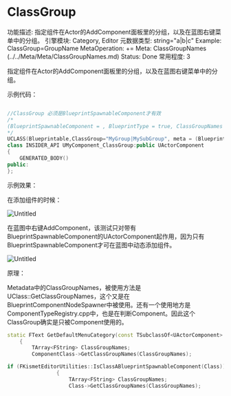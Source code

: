 # ClassGroup

功能描述: 指定组件在Actor的AddComponent面板里的分组，以及在蓝图右键菜单中的分组。
引擎模块: Category, Editor
元数据类型: string="a|b|c"
Example: ClassGroup=GroupName
MetaOperation: +=
Meta: ClassGroupNames (../../Meta/Meta/ClassGroupNames.md)
Status: Done
常用程度: 3

指定组件在Actor的AddComponent面板里的分组，以及在蓝图右键菜单中的分组。

示例代码：

```cpp

//ClassGroup 必须是BlueprintSpawnableComponent才有效
/*
(BlueprintSpawnableComponent = , BlueprintType = true, ClassGroupNames = MyGroup|MySubGroup, IncludePath = Class/MyComponent_ClassGroup.h, IsBlueprintBase = true, ModuleRelativePath = Class/MyComponent_ClassGroup.h)
*/
UCLASS(Blueprintable,ClassGroup="MyGroup|MySubGroup", meta = (BlueprintSpawnableComponent))
class INSIDER_API UMyComponent_ClassGroup:public UActorComponent
{
	GENERATED_BODY()
public:
};
```

示例效果：

在添加组件的时候：

![Untitled](ClassGroup/Untitled.png)

在蓝图中右键AddComponent，该测试只对带有BlueprintSpawnableComponent的UActorComponent起作用，因为只有BlueprintSpawnableComponent才可在蓝图中动态添加组件。

![Untitled](ClassGroup/Untitled%201.png)

原理：

Metadata中的ClassGroupNames，被使用方法是UClass::GetClassGroupNames，这个又是在BlueprintComponentNodeSpawner中被使用。还有一个使用地方是ComponentTypeRegistry.cpp中，也是在判断Component。因此这个ClassGroup确实是只被Component使用的。

```cpp
static FText GetDefaultMenuCategory(const TSubclassOf<UActorComponent> ComponentClass)
	{
		TArray<FString> ClassGroupNames;
		ComponentClass->GetClassGroupNames(ClassGroupNames);

if (FKismetEditorUtilities::IsClassABlueprintSpawnableComponent(Class))
				{
					TArray<FString> ClassGroupNames;
					Class->GetClassGroupNames(ClassGroupNames);
```